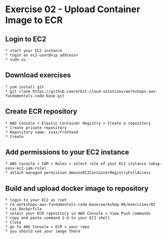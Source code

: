 # Exercise 02 - Upload Container Image to ECR

## Login to EC2
    * start your EC2 instance
    * login as ec2-user@<ip_address>
    * sudo su -

## Download exercises
    * yum install git
    * git clone https://github.com/orbit-cloud-solutions/workshops-aws-fundamentals-code-base.git

## Create ECR repository
    * AWS Console > Elastic Container Registry > Create a repository
    * Create private repository
    * Repository name: xxxx/frontend
    * Create

## Add permissions to your EC2 instance
    * AWS Console > IAM > Roles > select role of your EC2 instance (wksp-xxxx-ec2-iam-role)
    * attach managed permission AmazonEC2ContainerRegistryFullAccess

## Build and upload docker image to repository
    * login to your EC2 as root
    * cd workshops-aws-fundamentals-code-base/workshop-06/exercises/02
    * cat Dockerfile
    * select your ECR repository in AWS Console > View Push commands
    * copy and paste command 1-4 to your EC2 shell
    * Close
    * go to AWS Console > ECR > your repo
    * you should see your image there
